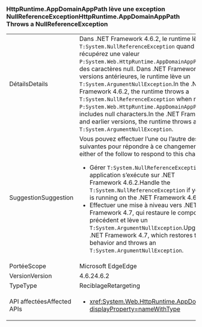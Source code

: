 ### <a name="httpruntimeappdomainapppath-throws-a-nullreferenceexception"></a><span data-ttu-id="d82f5-101">HttpRuntime.AppDomainAppPath lève une exception NullReferenceException</span><span class="sxs-lookup"><span data-stu-id="d82f5-101">HttpRuntime.AppDomainAppPath Throws a NullReferenceException</span></span>

|   |   |
|---|---|
|<span data-ttu-id="d82f5-102">Détails</span><span class="sxs-lookup"><span data-stu-id="d82f5-102">Details</span></span>|<span data-ttu-id="d82f5-103">Dans .NET Framework 4.6.2, le runtime lève un <code>T:System.NullReferenceException</code> quand vous récupérez une valeur <code>P:System.Web.HttpRuntime.AppDomainAppPath</code> qui inclut des caractères null. Dans .NET Framework 4.6.1 et les versions antérieures, le runtime lève un <code>T:System.ArgumentNullException</code>.</span><span class="sxs-lookup"><span data-stu-id="d82f5-103">In the .NET Framework 4.6.2, the runtime throws a <code>T:System.NullReferenceException</code> when retrieving a <code>P:System.Web.HttpRuntime.AppDomainAppPath</code> value that includes null characters.In the .NET Framework 4.6.1 and earlier versions, the runtime throws an <code>T:System.ArgumentNullException</code>.</span></span>|
|<span data-ttu-id="d82f5-104">Suggestion</span><span class="sxs-lookup"><span data-stu-id="d82f5-104">Suggestion</span></span>|<span data-ttu-id="d82f5-105">Vous pouvez effectuer l’une ou l’autre des opérations suivantes pour répondre à ce changement :</span><span class="sxs-lookup"><span data-stu-id="d82f5-105">You can do either of the follow to respond to this change:</span></span><ul><li><span data-ttu-id="d82f5-106">Gérer <code>T:System.NullReferenceException</code> si votre application s’exécute sur .NET Framework 4.6.2.</span><span class="sxs-lookup"><span data-stu-id="d82f5-106">Handle the <code>T:System.NullReferenceException</code> if you application is running on the .NET Framework 4.6.2.</span></span></li><li><span data-ttu-id="d82f5-107">Effectuer une mise à niveau vers .NET Framework 4.7, qui restaure le comportement précédent et lève un <code>T:System.ArgumentNullException</code>.</span><span class="sxs-lookup"><span data-stu-id="d82f5-107">Upgrade to the .NET Framework 4.7, which restores the previous behavior and throws an <code>T:System.ArgumentNullException</code>.</span></span></li></ul>|
|<span data-ttu-id="d82f5-108">Portée</span><span class="sxs-lookup"><span data-stu-id="d82f5-108">Scope</span></span>|<span data-ttu-id="d82f5-109">Microsoft Edge</span><span class="sxs-lookup"><span data-stu-id="d82f5-109">Edge</span></span>|
|<span data-ttu-id="d82f5-110">Version</span><span class="sxs-lookup"><span data-stu-id="d82f5-110">Version</span></span>|<span data-ttu-id="d82f5-111">4.6.2</span><span class="sxs-lookup"><span data-stu-id="d82f5-111">4.6.2</span></span>|
|<span data-ttu-id="d82f5-112">Type</span><span class="sxs-lookup"><span data-stu-id="d82f5-112">Type</span></span>|<span data-ttu-id="d82f5-113">Reciblage</span><span class="sxs-lookup"><span data-stu-id="d82f5-113">Retargeting</span></span>|
|<span data-ttu-id="d82f5-114">API affectées</span><span class="sxs-lookup"><span data-stu-id="d82f5-114">Affected APIs</span></span>|<ul><li><xref:System.Web.HttpRuntime.AppDomainAppPath?displayProperty=nameWithType></li></ul>|

